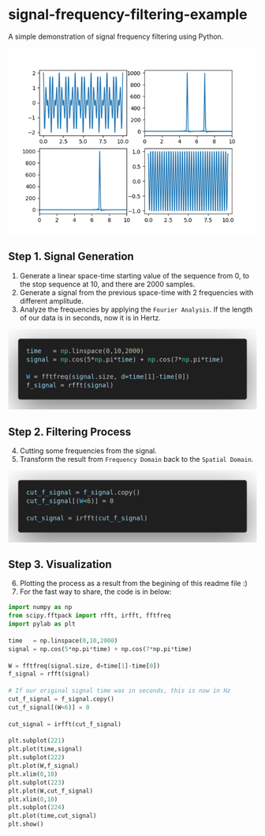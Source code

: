 # signal-frequency-filtering-example
A simple demonstration of signal frequency filtering using Python.

![Figure_1.png](static/Figure_1.png)


## Step 1. Signal Generation
1. Generate a linear space-time starting value of the sequence from 0, to the stop sequence at 10, and there are 2000 samples. 
2. Generate a signal from the previous space-time with 2 frequencies with different amplitude.
3. Analyze the frequencies by applying the `Fourier Analysis`. If the length of our data is in seconds, now it is in Hertz.

![code-1.png](static/code-1.png)

## Step 2. Filtering Process
4. Cutting some frequencies from the signal.
5. Transform the result from `Frequency Domain` back to the `Spatial Domain`.

![code-2.png](static/code-2.png)

## Step 3. Visualization
6. Plotting the process as a result from the begining of this readme file :)
7. For the fast way to share, the code is in below:

```python
import numpy as np
from scipy.fftpack import rfft, irfft, fftfreq
import pylab as plt

time   = np.linspace(0,10,2000)
signal = np.cos(5*np.pi*time) + np.cos(7*np.pi*time)

W = fftfreq(signal.size, d=time[1]-time[0])
f_signal = rfft(signal)

# If our original signal time was in seconds, this is now in Hz    
cut_f_signal = f_signal.copy()
cut_f_signal[(W<6)] = 0

cut_signal = irfft(cut_f_signal)

plt.subplot(221)
plt.plot(time,signal)
plt.subplot(222)
plt.plot(W,f_signal)
plt.xlim(0,10)
plt.subplot(223)
plt.plot(W,cut_f_signal)
plt.xlim(0,10)
plt.subplot(224)
plt.plot(time,cut_signal)
plt.show()
```

